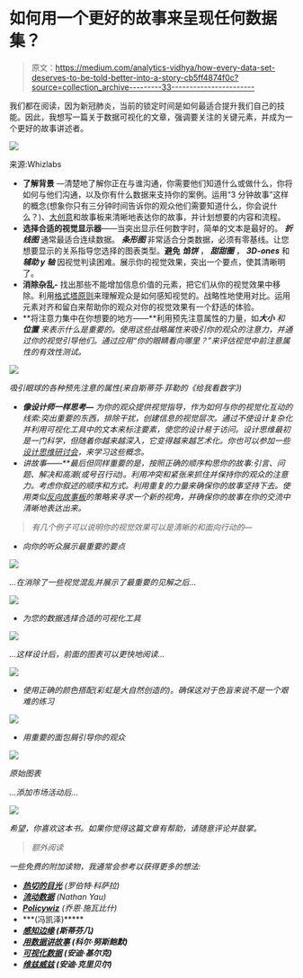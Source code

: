 # 如何用一个更好的故事来呈现任何数据集？

> 原文：<https://medium.com/analytics-vidhya/how-every-data-set-deserves-to-be-told-better-into-a-story-cb5ff4874f0c?source=collection_archive---------33----------------------->

我们都在阅读，因为新冠肺炎，当前的锁定时间是如何最适合提升我们自己的技能。因此，我想写一篇关于数据可视化的文章，强调要关注的关键元素，并成为一个更好的故事讲述者。

![](img/fbfa90fae8c5c74f0793bc6fffbeb373.png)

来源:Whizlabs

*   **了解背景** —清楚地了解你正在与谁沟通，你需要他们知道什么或做什么，你将如何与他们沟通，以及你有什么数据来支持你的案例。运用“3 分钟故事”这样的概念(想象你只有三分钟时间告诉你的观众他们需要知道什么，你会说什么？)、[大创意](https://www.duarte.com/presentation-skills-resources/how-to-develop-the-best-big-idea-for-your-presentation/)和故事板来清晰地表达你的故事，并计划想要的内容和流程。
*   **选择合适的视觉显示器**——当突出显示任何数字时，简单的文本是最好的。 ***折线图*** 通常最适合连续数据。 ***条形图*** 非常适合分类数据，必须有零基线。让您想要显示的关系指导您选择的图表类型。**避免** ***馅饼*** ， ***甜甜圈*** ， ***3D-ones*** 和 ***辅助 y 轴*** 因视觉判读困难。展示你的视觉效果，突出一个要点，使其清晰明了。
*   **消除杂乱-** 找出那些不能增加信息价值的元素，把它们从你的视觉效果中移除。利用[格式塔原则](https://www.toptal.com/designers/ui/gestalt-principles-of-design)来理解观众是如何感知视觉的。战略性地使用对比。运用元素对齐和留白来帮助你的观众对你的视觉效果有一个舒适的体验。
*   **将注意力集中在你想要的地方——**利用预先注意属性的力量，如****大小*** 和 ***位置*** 来表示什么是重要的。使用这些战略属性来吸引你的观众的注意力，并通过你的视觉引导他们。通过应用“你的眼睛看向哪里？”来评估视觉中前注意属性的有效性测试。*

*![](img/86d6d44c5daa4bab3ead8818fe7d8a68.png)*

*吸引眼球的各种预先注意的属性(来自斯蒂芬·菲勒的《给我看数字》)*

*   ***像设计师一样思考—** 为你的观众提供视觉指导，作为如何与你的视觉化互动的线索:突出重要的东西，排除干扰，创建信息的视觉层次。通过不使设计复杂化并利用可视化工具中的文本来标注要素，使您的设计易于访问。设计思维最初是一门科学，但随着你越来越深入，它变得越来越艺术化。你也可以参加一些[设计思维研讨会](https://www.google.com/search?q=design+thinking+workshops&rlz=1C1GCEA_enIN864IN864&oq=design+thinking+workshops&aqs=chrome..69i57.226j0j4&sourceid=chrome&ie=UTF-8)，来学习这些概念。*
*   ***讲故事——**最后但同样重要的是，按照正确的顺序构思你的故事:*引言*、*问题*、*解决*和*高潮*(或号召行动)。利用冲突和紧张来抓住并保持你的观众的注意力。考虑你叙述的顺序和方式。利用重复的力量来确保你的故事坚持下去。使用类似[反向故事板](http://www.storytellingwithdata.com/blog/2013/12/reverse-storyboarding)的策略来寻求一个新的视角，并确保你的故事在你的交流中清晰地表达出来。*

> *有几个例子可以说明你的视觉效果可以是清晰的和面向行动的—*

*   *向你的听众展示最重要的要点*

*![](img/e51eb37925642d59c47310bf9542a0e0.png)*

*…在消除了一些视觉混乱并展示了最重要的见解之后…*

*![](img/3bc9ee5e55b85589ca3f96518ab0acbd.png)*

*   *为您的数据选择合适的可视化工具*

*![](img/86e5972b9fc1b78130d818486cd37b35.png)*

*…这样设计后，前面的图表可以更快地阅读…*

*![](img/6dba49843b895190afde80df2c514a9c.png)*

*   *使用正确的颜色搭配(彩虹是大自然创造的)。确保这对于色盲来说不是一个艰难的练习*

*![](img/74cd2ed44a23ee68f8bccea5b750f8cc.png)*

*   *用重要的面包屑引导你的观众*

*![](img/b50b333d9d23b51483201166606ed688.png)*

*原始图表*

*…添加市场活动后…*

*![](img/f27a0d15eff3295d1d12a86f52611c59.png)*

*希望，你喜欢这本书。如果你觉得这篇文章有帮助，请随意评论并鼓掌。*

> *额外阅读*

*一些免费的附加读物，我通常会参考以获得更多的想法:*

*   *[**热切的目光**](http://www.eagereyes.org) (罗伯特·科萨拉)*
*   *[**流动数据**](http://www.flowingdata.com) (Nathan Yau)*
*   *[**Policywiz**](http://www.policywiz.com) (乔恩·施瓦比什)*
*   *[](http://www.junkcharts.typepad.com)****(冯凯泽)*****
*   *****[**感知边缘**](http://www.perceptualedge.com) (斯蒂芬几)*****
*   *****[**用数据讲故事**](http://www.storytellingwithdata.com) (科尔·努斯鲍默)*****
*   *****[**可视化数据**](http://www.visualisingdata.com) (安迪·基尔克)*****
*   *****[**维兹威兹**](http://www.vizwiz.blogspot.com) (安迪·克里贝尔)*****